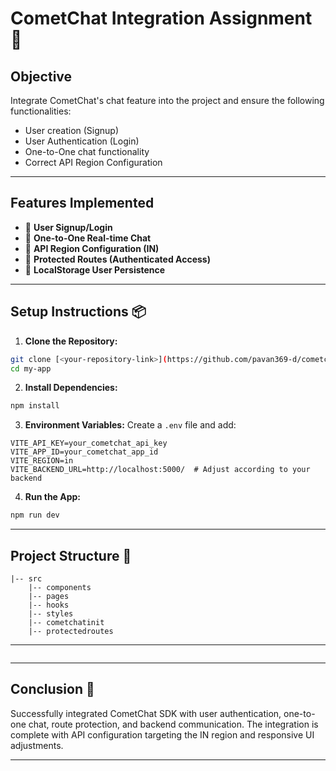 # CometChat Integration Assignment 🚀

## Objective
Integrate CometChat's chat feature into the project and ensure the following functionalities:

- User creation (Signup)
- User Authentication (Login)
- One-to-One chat functionality
- Correct API Region Configuration

---

## Features Implemented

- 🔺 **User Signup/Login**
- 🔺 **One-to-One Real-time Chat**
- 🔺 **API Region Configuration (IN)**
- 🔺 **Protected Routes (Authenticated Access)**
- 🔺 **LocalStorage User Persistence**


---

## Setup Instructions 📦

1. **Clone the Repository:**
```bash
git clone [<your-repository-link>](https://github.com/pavan369-d/cometchat-assignment
cd my-app
```

2. **Install Dependencies:**
```bash
npm install
```

3. **Environment Variables:**
Create a `.env` file and add:
```
VITE_API_KEY=your_cometchat_api_key
VITE_APP_ID=your_cometchat_app_id
VITE_REGION=in
VITE_BACKEND_URL=http://localhost:5000/  # Adjust according to your backend
```

4. **Run the App:**
```bash
npm run dev
```

---

## Project Structure 🌟
```
|-- src
    |-- components
    |-- pages
    |-- hooks
    |-- styles
    |-- cometchatinit
    |-- protectedroutes
```

---

```

```

---
## Conclusion 🌟
Successfully integrated CometChat SDK with user authentication, one-to-one chat, route protection, and backend communication. The integration is complete with API configuration targeting the IN region and responsive UI adjustments.

---



